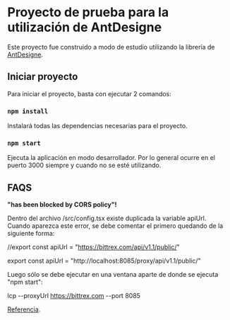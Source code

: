 # Proyecto de prueba para la utilización de AntDesigne

Este proyecto fue construido a modo de estudio utilizando la librería de [AntDesigne](https://ant.design/).

## Iniciar proyecto

Para iniciar el proyecto, basta con ejecutar 2 comandos:

### `npm install`

Instalará todas las dependencias necesarias para el proyecto.

### `npm start`

Ejecuta la aplicación en modo desarrollador. Por lo general ocurre en el puerto 3000 siempre y cuando no se esté utilizando.

## FAQS

**"has been blocked by CORS policy"!**

Dentro del archivo /src/config.tsx existe duplicada la variable apiUrl. Cuando aparezca este error, se debe comentar el primero quedando de la siguiente forma:

//export const apiUrl = "https://bittrex.com/api/v1.1/public/"

export const apiUrl = "http://localhost:8085/proxy/api/v1.1/public/"



Luego sólo se debe ejecutar en una ventana aparte de donde se ejecuta "npm start":

lcp --proxyUrl https://bittrex.com --port 8085 

[Referencia](https://www.npmjs.com/package/local-cors-proxy).
